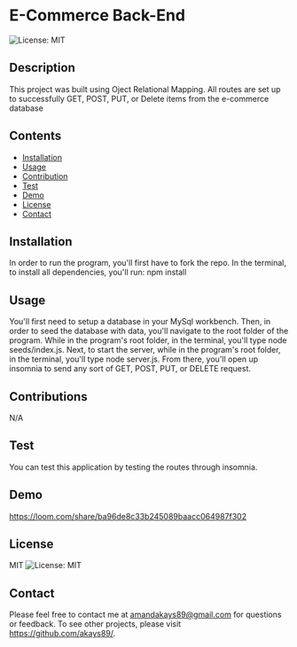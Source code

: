 
# E-Commerce Back-End
![License: MIT](https://img.shields.io/badge/License-MIT-yellow.svg)
## Description
This project was built using Oject Relational Mapping. All routes are set up to successfully GET, POST, PUT, or Delete items from the e-commerce database
## Contents
* [Installation](#Installation)
* [Usage](#Usage)
* [Contribution](#Contributions)
* [Test](#Test)
* [Demo](#Demo)
* [License](#License)
* [Contact](#Questions?)

## Installation
 In order to run the program, you'll first have to fork the repo. In the terminal, to install all dependencies, you'll run: npm install
## Usage
You'll first need to setup a database in your MySql workbench. Then, in order to seed the database with data, you'll navigate to the root folder of the program. While in the program's root folder, in the terminal, you'll type node seeds/index.js. Next, to start the server, while in the program's root folder, in the terminal, you'll type node server.js. From there, you'll open up insomnia to send any sort of GET, POST, PUT, or DELETE request.

## Contributions
N/A
## Test
You can test this application by testing the routes through insomnia.
## Demo 
https://loom.com/share/ba96de8c33b245089baacc064987f302
## License
MIT
![License: MIT](https://img.shields.io/badge/License-MIT-yellow.svg)
## Contact
Please feel free to contact me at amandakays89@gmail.com for questions or feedback. 
To see other projects, please visit https://github.com/akays89/.
